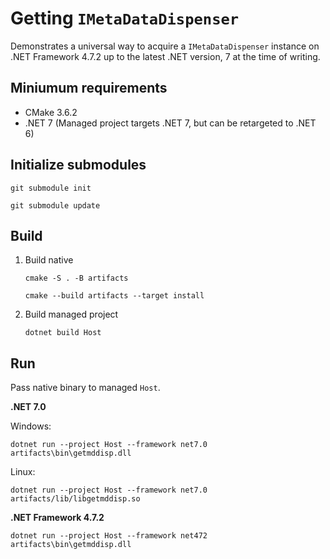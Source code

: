 # Getting `IMetaDataDispenser`

Demonstrates a universal way to acquire a `IMetaDataDispenser` instance on .NET Framework 4.7.2 up to the latest .NET version, 7 at the time of writing.

## Miniumum requirements

- CMake 3.6.2
- .NET 7 (Managed project targets .NET 7, but can be retargeted to .NET 6)

## Initialize submodules

`git submodule init`

`git submodule update`

## Build

1) Build native

    `cmake -S . -B artifacts`

    `cmake --build artifacts --target install`

2) Build managed project

    `dotnet build Host`

## Run

Pass native binary to managed `Host`.

**.NET 7.0**

Windows:

`dotnet run --project Host --framework net7.0 artifacts\bin\getmddisp.dll`

Linux:

`dotnet run --project Host --framework net7.0 artifacts/lib/libgetmddisp.so`

**.NET Framework 4.7.2**

`dotnet run --project Host --framework net472 artifacts\bin\getmddisp.dll`